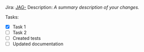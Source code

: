 Jira: [JAG-](https://metoffice.atlassian.net/browse/JAG-)
Description: _A summary description of your changes._

Tasks:
- [x] Task 1
- [ ] Task 2
- [ ] Created tests
- [ ] Updated documentation

